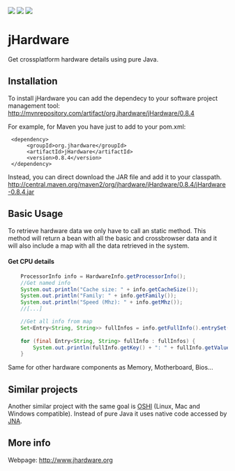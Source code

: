 ![](https://img.shields.io/maven-central/v/org.jhardware/jHardware.svg)
![](https://img.shields.io/github/license/profesorfalken/jHardware.svg)
![](https://travis-ci.org/profesorfalken/jHardware.svg)

# jHardware
Get crossplatform hardware details using pure Java. 

## Installation ##

To install jHardware you can add the dependecy to your software project management tool: http://mvnrepository.com/artifact/org.jhardware/jHardware/0.8.4

For example, for Maven you have just to add to your pom.xml: 

     <dependency>
          <groupId>org.jhardware</groupId>
          <artifactId>jHardware</artifactId>
          <version>0.8.4</version>
     </dependency>


Instead, you can direct download the JAR file and add it to your classpath. 
http://central.maven.org/maven2/org/jhardware/jHardware/0.8.4/jHardware-0.8.4.jar

## Basic Usage ##

To retrieve hardware data we only have to call an static method. This method will return a bean with all the basic and crossbrowser data and it will also include a map with all the data retrieved in the system.

#### Get CPU details ####
```java
    ProcessorInfo info = HardwareInfo.getProcessorInfo();
    //Get named info
    System.out.println("Cache size: " + info.getCacheSize());        
    System.out.println("Family: " + info.getFamily());
    System.out.println("Speed (Mhz): " + info.getMhz());
    //[...]

    //Get all info from map
    Set<Entry<String, String>> fullInfos = info.getFullInfo().entrySet();
        
    for (final Entry<String, String> fullInfo : fullInfos) {
        System.out.println(fullInfo.getKey() + ": " + fullInfo.getValue());
    }
```

Same for other hardware components as Memory, Motherboard, Bios...

## Similar projects ##

Another similar project with the same goal is [OSHI](https://github.com/dblock/oshi) (Linux, Mac and Windows compatible). Instead of pure Java it uses native code accessed by [JNA](https://github.com/java-native-access/jna).
    
## More info ##

Webpage: http://www.jhardware.org

